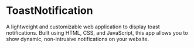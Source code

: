 # ToastNotification
A lightweight and customizable web application to display toast notifications. Built using HTML, CSS, and JavaScript, this app allows you to show dynamic, non-intrusive notifications on your website.
